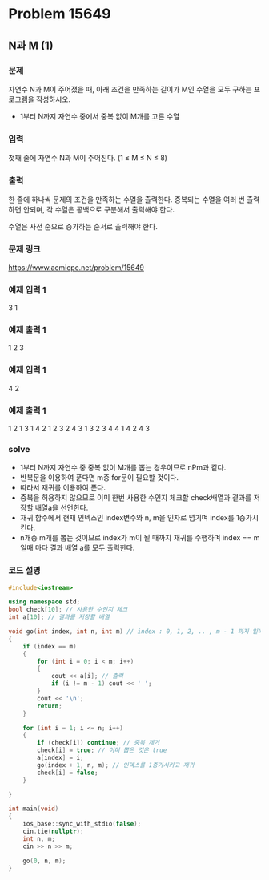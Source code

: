 # Problem 15649

## N과 M (1)

### 문제
자연수 N과 M이 주어졌을 때, 아래 조건을 만족하는 길이가 M인 수열을 모두 구하는 프로그램을 작성하시오.

- 1부터 N까지 자연수 중에서 중복 없이 M개를 고른 수열

### 입력
첫째 줄에 자연수 N과 M이 주어진다. (1 ≤ M ≤ N ≤ 8)

### 출력
한 줄에 하나씩 문제의 조건을 만족하는 수열을 출력한다. 중복되는 수열을 여러 번 출력하면 안되며, 각 수열은 공백으로 구분해서 출력해야 한다.

수열은 사전 순으로 증가하는 순서로 출력해야 한다.

### 문제 링크
<https://www.acmicpc.net/problem/15649>

### 예제 입력 1
3 1

### 예제 출력 1
1
2
3

### 예제 입력 1
4 2

### 예제 출력 1
1 2
1 3
1 4
2 1
2 3
2 4
3 1
3 2
3 4
4 1
4 2
4 3

### solve
- 1부터 N까지 자연수 중 중복 없이 M개를 뽑는 경우이므로 nPm과 같다.
- 반복문을 이용하여 푼다면 m중 for문이 필요할 것이다.
- 따라서 재귀를 이용하여 푼다.
- 중복을 허용하지 않으므로 이미 한번 사용한 수인지 체크할 check배열과 결과를 저장할 배열a을 선언한다.
- 재귀 함수에서 현재 인덱스인 index변수와 n, m을 인자로 넘기며 index를 1증가시킨다.
- n개중 m개를 뽑는 것이므로 index가 m이 될 때까지 재귀를 수행하며 index == m 일때 마다 결과 배열 a를 모두 출력한다.




### 코드 설명
```C++
#include<iostream>

using namespace std;
bool check[10]; // 사용한 수인지 체크
int a[10]; // 결과를 저장할 배열

void go(int index, int n, int m) // index : 0, 1, 2, .. , m - 1 까지 일때 현재 인덱스
{
	if (index == m)
	{
		for (int i = 0; i < m; i++)
		{
			cout << a[i]; // 출력
			if (i != m - 1) cout << ' ';
		}
		cout << '\n';
		return;
	}

	for (int i = 1; i <= n; i++)
	{
		if (check[i]) continue; // 중복 제거
		check[i] = true; // 이미 뽑은 것은 true
		a[index] = i;
		go(index + 1, n, m); // 인덱스를 1증가시키고 재귀
		check[i] = false;
	}

}

int main(void)
{
	ios_base::sync_with_stdio(false);
	cin.tie(nullptr);
	int n, m;
	cin >> n >> m;

	go(0, n, m);
}
```
